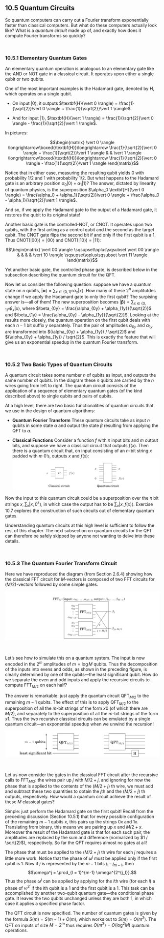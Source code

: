 ## 10.5 Quantum Circuits

So quantum computers can carry out a Fourier transform exponentially faster than classical computers. But what do these computers actually look like? What is a *quantum circuit* made up of, and exactly how does it compute Fourier transforms so quickly?

&nbsp;


### 10.5.1 Elementary Quantum Gates

An elementary quantum operation is analogous to an elementary gate like the $\text{AND}$ or $\text{NOT}$ gate in a classical circuit. It operates upon either a single qubit or two qubits.

One of the most important examples is the Hadamard gate, denoted by $\textbf{H}$, which operates on a single qubit.

* On input $\vert 0 \rangle$, it outputs $\textbf{H}(\vert 0 \rangle) = \frac{1}{\sqrt{2}}\vert 0 \rangle + \frac{1}{\sqrt{2}}\vert 1 \rangle$.

* And for input $\vert 1 \rangle$, $\textbf{H}(\vert 1 \rangle) = \frac{1}{\sqrt{2}}\vert 0 \rangle - \frac{1}{\sqrt{2}}\vert 1 \rangle$.

In pictures:

$$\begin{matrix}
\vert 0 \rangle \longrightarrow\boxed{\textbf{H}}\longrightarrow  \frac{1}{\sqrt{2}}\vert 0 \rangle + \frac{1}{\sqrt{2}}\vert 1 \rangle & &
\vert 1 \rangle \longrightarrow\boxed{\textbf{H}}\longrightarrow \frac{1}{\sqrt{2}}\vert 0 \rangle - \frac{1}{\sqrt{2}}\vert 1 \rangle \end{matrix}$$

Notice that in either case, measuring the resulting qubit yields $0$ with probability $1 / 2$ and $1$ with probability $1 / 2$. But what happens to the Hadamard gate is an arbitrary position $\alpha_0 \vert 0 \rangle + \alpha_1 \vert 1 \rangle$? The answer, dictated by linearity of quantum physics, is the superposition $\alpha_0 \textbf{H}(\vert 0 \rangle) = \frac{\alpha_0 + \alpha_1}{\sqrt{2}}\vert 0 \rangle + \frac{\alpha_0 - \alpha_1}{\sqrt{2}}\vert 1 \rangle$.

And so, if we apply the Hadamard gate to the output of a Hadamard gate, it restores the qubit to its original state!

Another basic gate is the controlled-$\text{NOT}$, or $\text{CNOT}$. It operates upon two qubits, with the first acting as a control qubit and the second as the target qubit. The $\text{CNOT}$ gate flips the second bit if and only if the first qubit is a $1$. Thus $\text{CNOT}(\vert 00 \rangle) = \vert 00 \rangle$ and $\text{CNOT}(\vert 10 \rangle) = \vert 11 \rangle$:

$$\begin{matrix}
\vert 00 \rangle \sqsupset\oplus\sqsubset \vert 00 \rangle & & & &
\vert 10 \rangle \sqsupset\oplus\sqsubset \vert 11 \rangle \end{matrix}$$

Yet another basic gate, the controlled phase gate, is described below in the subsection describing the quantum circuit for the $\text{QFT}$.

Now let us consider the following question: suppose we have a quantum state on $n$ qubits, $\vert \mathbf{\alpha} \rangle = \sum_{x \in \{0, 1\}^n} \alpha_x \vert x \rangle$. How many of these $2^n$ amplitutdes change if we apply the Hadamard gate to only the first qubit? The surpising answer is—all of them! The new superposition becomes $\vert \mathbf{\beta} \rangle = \sum_{x \in \{0, 1\}^n} \beta_x \vert x \rangle$, where $\beta_{0y} = \frac{\alpha_{0y} + \alpha_{1y}}{\sqrt{2}}$ and $\beta_{1y} = \frac{\alpha_{0y} - \alpha_{1y}}{\sqrt{2}}$. Looking at the results more closely, the quantum operation on the first qubit deals with each $n - 1$ bit suffix $y$ separately. Thus the pair of amplitudes $\alpha_{0y}$ and $\alpha_{1y}$ are transformed into $(\alpha_{0y} + \alpha_{1y}) / \sqrt{2}$ and $(\alpha_{0y} + \alpha_{1y}) / \sqrt{2}$. This is exactly the feature that will give us an exponential speedup in the quantum Fourier transform.

&nbsp;


### 10.5.2 Two Basic Types of Quantum Circuits

A quantum circuit takes some number $n$ of qubits as input, and outputs the same number of qubits. In the diagram these $n$ qubits are carried by the $n$ wires going from left to right. The quantum circuit consists of the application of a sequence of elementary quantum gates (of the kind described above) to single qubits and pairs of qubits.

At a high level, there are two basic functionalities of quantum circuits that we use in the design of quantum algorithms:

* **Quantum Fourier Transform** These quantum circuits take as input $n$ qubits in some state $\alpha$ and output the state $\beta$ resulting from applying the $\text{QFT}$ to $\alpha$.

* **Classical Functions** Consider a function $f$ with $n$ input bits and $m$ output bits, and suppose we have a classical circuit that outputs $f(x)$. Then there is a quantum circuit that, on input consisting of an $n$-bit string $x$ padded with $m$ $0$’s, outputs $x$ and $f(x)$: ![](quantum-circuits.png)



Now the input to this quantum circuit could be a superposition over the $n$ bit strings $x, \sum_x \vert x, 0^k \rangle$, in which case the output has to be $\sum_x \vert x, f(x) \rangle$. Exercise 10.7 explores the construction of such circuits out of elementary quantum gates.

Understanding quantum circuits at this high level is sufficient to follow the rest of this chapter. The next subsection on quantum circuits for the $\text{QFT}$ can therefore be safely skipped by anyone not wanting to delve into these details.

&nbsp;


### 10.5.3 The Quantum Fourier Transform Circuit

Here we have reproduced the diagram (from Section 2.6.4) showing how the classical $\text{FFT}$ circuit for $M$-vectors is composed of two $\text{FFT}$ circuits for $(M / 2)$-vectors followed by some simple gates.

![](classical-FFT-circuit.png)

&nbsp;


Let’s see how to simulate this on a quantum system. The input is now encoded in the $2^m$ amplitudes of $m = \log{M}$ qubits. Thus the decomposition of the inputs into evens and odds, as shown in the preceding figure, is clearly determined by one of the qubits—the least significant qubit. How do we separate the even and odd inputs and apply the recursive circuits to compute $\text{FFT}_{M / 2}$ on each half?

The answer is remarkable: just apply the quantum circuit $\text{QFT}_{M / 2}$ to the remaining $m - 1$ qubits. The effect of this is to apply $\text{QFT}_{M / 2}$ to the superposition of all the $m$-bit strings of the form $x0$ (of which there are $M / 2$), and separately to the superposition of all the $m$-bit strings of the form $x1$. Thus the two recursive classical circuits can be emulated by a single quantum circuit—an exponential speedup when we unwind the recursion!

![](classical-FFT-circuit-parity.png)

&nbsp;


Let us now consider the gates in the classical $\text{FFT}$ circuit after the recursive calls to $\text{FFT}_{M / 2}$: the wires pair up $j$ with $M / 2 + j$, and ignoring for now the phase that is applied to the contents of the $(M / 2 + j)$ th wire, we must add and subtract these two quantities to obtain the $j$th and the $(M / 2 + j)$ th outputs, respectively. How would a quantum circuit achieve the result of these $M$ classical gates?

Simple: just perform the Hadamard gate on the first qubit! Recall from the preceding discussion (Section 10.5.1) that for every possible configuration of the remaining $m - 1$ qubits $x$, this pairs up the strings $0x$ and $1x$. Translating from binary, this means we are pairing up $x$ and $M / 2 + x$. Moreover the result of the Hadamard gate is that for each such pair, the amplitudes are replaced by the sum and difference (normalized by $1 / \sqrt{2}$), respectively. So far the $\text{QFT}$ requires almost no gates at all!

The phase that must be applied to the $(M / 2 + j)$ th wire for each $j$ requires a little more work. Notice that the phase of $\omega^j$ must be applied only if the first qubit is $1$. Now if $j$ is represented by the $m - 1$ bits $j_1 \cdots j_{m-1}$, then
$$\omega^j = \prod_{l = 1}^{m-1} \omega^{2^{j_l}}.$$
Thus the phase $\omega^j$ can be applied by applying for the $l$th wire (for each $l$) a phase of $\omega^{2^l}$ if the $l$th qubit is a $1$ and the first qubit is a $1$. This task can be accomplished by another two-qubit quantum gate—the conditional phase gate. It leaves the two qubits unchanged unless they are both $1$, in which case it applies a specified phase factor.

The $\text{QFT}$ circuit is now specified. The number of quantum gates is given by the formula $S(m) = S(m - 1) + O(m)$, which works out to $S(m) = O(m^2)$. The $\text{QFT}$ on inputs of size $M = 2^m$ thus requires $O(m^2) = O(\log^2 M)$ quantum operations.
